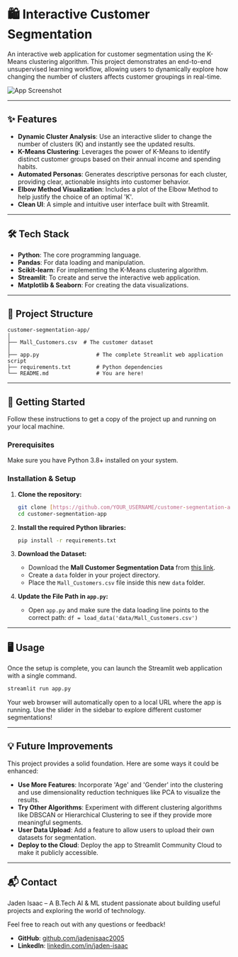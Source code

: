 # 🛍️ Interactive Customer Segmentation

An interactive web application for customer segmentation using the K-Means clustering algorithm. This project demonstrates an end-to-end unsupervised learning workflow, allowing users to dynamically explore how changing the number of clusters affects customer groupings in real-time.

![App Screenshot](https://i.postimg.cc/85gv8vTt/Screenshot-2025-07-28-at-9-30-53-AM.png)

---

## ✨ Features

- **Dynamic Cluster Analysis**: Use an interactive slider to change the number of clusters (K) and instantly see the updated results.
- **K-Means Clustering**: Leverages the power of K-Means to identify distinct customer groups based on their annual income and spending habits.
- **Automated Personas**: Generates descriptive personas for each cluster, providing clear, actionable insights into customer behavior.
- **Elbow Method Visualization**: Includes a plot of the Elbow Method to help justify the choice of an optimal 'K'.
- **Clean UI**: A simple and intuitive user interface built with Streamlit.

---

## 🛠️ Tech Stack

- **Python**: The core programming language.
- **Pandas**: For data loading and manipulation.
- **Scikit-learn**: For implementing the K-Means clustering algorithm.
- **Streamlit**: To create and serve the interactive web application.
- **Matplotlib & Seaborn**: For creating the data visualizations.

---

## 📂 Project Structure

```
customer-segmentation-app/
│
├── Mall_Customers.csv  # The customer dataset
│
├── app.py                  # The complete Streamlit web application script
├── requirements.txt        # Python dependencies
└── README.md               # You are here!
```

---

## 🚀 Getting Started

Follow these instructions to get a copy of the project up and running on your local machine.

### Prerequisites

Make sure you have Python 3.8+ installed on your system.

### Installation & Setup

1.  **Clone the repository:**
    ```bash
    git clone [https://github.com/YOUR_USERNAME/customer-segmentation-app.git](https://github.com/YOUR_USERNAME/customer-segmentation-app.git)
    cd customer-segmentation-app
    ```

2.  **Install the required Python libraries:**
    ```bash
    pip install -r requirements.txt
    ```

3.  **Download the Dataset:**
    - Download the **Mall Customer Segmentation Data** from [this link](https://www.kaggle.com/datasets/vjchoudhary7/customer-segmentation-tutorial-in-python).
    - Create a `data` folder in your project directory.
    - Place the `Mall_Customers.csv` file inside this new `data` folder.

4.  **Update the File Path in `app.py`:**
    - Open `app.py` and make sure the data loading line points to the correct path:
      `df = load_data('data/Mall_Customers.csv')`

---

## 🖥️ Usage

Once the setup is complete, you can launch the Streamlit web application with a single command.

```bash
streamlit run app.py
```
Your web browser will automatically open to a local URL where the app is running. Use the slider in the sidebar to explore different customer segmentations!

---

## 💡 Future Improvements
This project provides a solid foundation. Here are some ways it could be enhanced:

- **Use More Features**: Incorporate 'Age' and 'Gender' into the clustering and use dimensionality reduction techniques like PCA to visualize the results.
- **Try Other Algorithms**: Experiment with different clustering algorithms like DBSCAN or Hierarchical Clustering to see if they provide more meaningful segments.
- **User Data Upload**: Add a feature to allow users to upload their own datasets for segmentation.
- **Deploy to the Cloud**: Deploy the app to Streamlit Community Cloud to make it publicly accessible.

---

## 📬 Contact

Jaden Isaac – A B.Tech AI & ML student passionate about building useful projects and exploring the world of technology.

Feel free to reach out with any questions or feedback!

- **GitHub**: [github.com/jadenisaac2005](https://github.com/jadenisaac2005)
- **LinkedIn**: [linkedin.com/in/jaden-isaac](https://linkedin.com/in/jaden-isaac)
